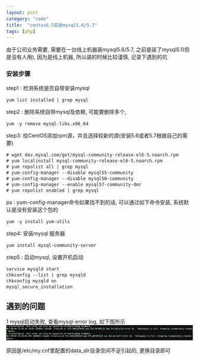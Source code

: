 ```yaml
---
layout: post
category: "code"
title:  "centos6.5安装mysql5.6/5.7"
tags: [php]
---
```


由于公司业务需要, 需要在一台线上机器装mysql5.6/5.7, 之前是装了mysql5.1(但是没有人用), 因为是线上机器, 所以装的时候比较谨慎, 记录下遇到的坑

### 安装步骤

step1 : 检测系统是否自带安装mysql
```
yum list installed | grep mysql
```
step2 : 删除系统自带mysql及依赖, 可能要删除多个,
```
yum -y remove mysql-libs.x86_64
```

step3: 给CentOS添加rpm源，并且选择较新的源(安装5.6或者5.7根据自己的需要)
```
# wget dev.mysql.com/get/mysql-community-release-el6-5.noarch.rpm
# yum localinstall mysql-community-release-el6-5.noarch.rpm
# yum repolist all | grep mysql
# yum-config-manager --disable mysql55-community
# yum-config-manager --disable mysql56-community
# yum-config-manager --enable mysql57-community-dmr
# yum repolist enabled | grep mysql
```
ps : yum-config-manager命令如果找不到的话, 可以通过如下命令安装, 系统默认是没有安装这个包的
```
yum -y install yum-utils
```

step4: 安装mysql 服务器
```
yum install mysql-community-server
```

step5 : 启动mysql, 设置开机启动
```
service mysqld start
chkconfig --list | grep mysqld
chkconfig mysqld on
mysql_secure_installation
```

## 遇到的问题
1 mysql启动失败, 查看mysql-error log, 如下图所示
![result](/assets/mysql-error-1.png "结果")

原因是/etc/my.cnf里配置的data_dir目录空间不足引起的, 更换目录即可

